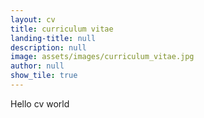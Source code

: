 ```yaml
---
layout: cv
title: curriculum vitae
landing-title: null
description: null
image: assets/images/curriculum_vitae.jpg
author: null
show_tile: true
---
```


Hello cv world
